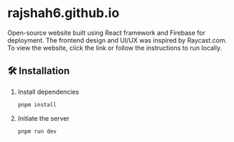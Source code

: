 # rajshah6.github.io

Open-source website built using React framework and Firebase for deployment. The frontend design and UI/UX was inspired by Raycast.com. To view the website, click the link or follow the instructions to run locally.

## 🛠️ Installation

1. Install dependencies

   ```bash
   pnpm install

3. Initiate the server
   
   ```bash
   pnpm run dev
